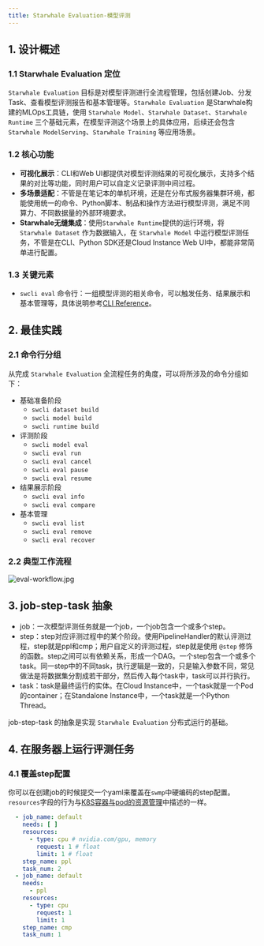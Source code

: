 ```yaml
---
title: Starwhale Evaluation-模型评测
---
```


## 1. 设计概述

### 1.1 Starwhale Evaluation 定位

`Starwhale Evaluation` 目标是对模型评测进行全流程管理，包括创建Job、分发Task、查看模型评测报告和基本管理等。`Starwhale Evaluation` 是Starwhale构建的MLOps工具链，使用 `Starwhale Model`、`Starwhale Dataset`、`Starwhale Runtime` 三个基础元素，在模型评测这个场景上的具体应用，后续还会包含 `Starwhale ModelServing`、`Starwhale Training` 等应用场景。

### 1.2 核心功能

- **可视化展示**：CLI和Web UI都提供对模型评测结果的可视化展示，支持多个结果的对比等功能，同时用户可以自定义记录评测中间过程。
- **多场景适配**：不管是在笔记本的单机环境，还是在分布式服务器集群环境，都能使用统一的命令、Python脚本、制品和操作方法进行模型评测，满足不同算力、不同数据量的外部环境要求。
- **Starwhale无缝集成**：使用`Starwhale Runtime`提供的运行环境，将 `Starwhale Dataset` 作为数据输入，在 `Starwhale Model` 中运行模型评测任务，不管是在CLI、Python SDK还是Cloud Instance Web UI中，都能非常简单进行配置。

### 1.3 关键元素

- `swcli eval` 命令行：一组模型评测的相关命令，可以触发任务、结果展示和基本管理等，具体说明参考[CLI Reference](../reference/cli/eval.md)。

## 2. 最佳实践

### 2.1 命令行分组

从完成 `Starwhale Evaluation` 全流程任务的角度，可以将所涉及的命令分组如下：

- 基础准备阶段
  - `swcli dataset build`
  - `swcli model build`
  - `swcli runtime build`
- 评测阶段
  - `swcli model eval`
  - `swcli eval run`
  - `swcli eval cancel`
  - `swcli eval pause`
  - `swcli eval resume`
- 结果展示阶段
  - `swcli eval info`
  - `swcli eval compare`
- 基本管理
  - `swcli eval list`
  - `swcli eval remove`
  - `swcli eval recover`

### 2.2 典型工作流程

![eval-workflow.jpg](../img/eval-workflow.jpg)

## 3. job-step-task 抽象

- job：一次模型评测任务就是一个job，一个job包含一个或多个step。
- step：step对应评测过程中的某个阶段。使用PipelineHandler的默认评测过程，step就是ppl和cmp；用户自定义的评测过程，step就是使用 `@step` 修饰的函数。step之间可以有依赖关系，形成一个DAG。一个step包含一个或多个task。同一step中的不同task，执行逻辑是一致的，只是输入参数不同，常见做法是将数据集分割成若干部分，然后传入每个task中，task可以并行执行。
- task：task是最终运行的实体。在Cloud Instance中，一个task就是一个Pod的container；在Standalone Instance中，一个task就是一个Python Thread。

job-step-task 的抽象是实现 `Starwhale Evaluation` 分布式运行的基础。

## 4. 在服务器上运行评测任务

### 4.1 覆盖step配置

你可以在创建job的时候提交一个yaml来覆盖在`swmp`中硬编码的step配置。`resources`字段的行为与[K8S容器与pod的资源管理](https://kubernetes.io/docs/concepts/configuration/manage-resources-containers/)中描述的一样。

```yaml
  - job_name: default
    needs: [ ]
    resources:
      - type: cpu # nvidia.com/gpu, memory
        request: 1 # float
        limit: 1 # float
    step_name: ppl
    task_num: 2
  - job_name: default
    needs:
      - ppl
    resources:
      - type: cpu
        request: 1
        limit: 1
    step_name: cmp
    task_num: 1
```
